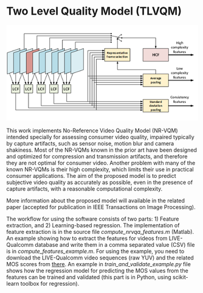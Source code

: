# Two Level Quality Model (TLVQM)

![HiViQuM diagram](https://github.com/jarikorhonen/nr-vqa-consumervideo/blob/master/hiviqum.png)

This work implements No-Reference Video Quality Model (NR-VQM) intended specially for assessing consumer video quality, 
impaired typically by capture artifacts, such as sensor noise, motion blur and camera shakiness. Most of the NR-VQMs known
in the prior art have been designed and optimized for compression and transmission artifacts, and therefore they are not
optimal for consumer video. Another problem with many of the known NR-VQMs is their high complexity, which limits their use
in practical consumer applications. The aim of the proposed model is to predict subjective video quality as accurately as
possible, even in the presence of capture artifacts, with a reasonable computational complexity.

More information about the proposed model will available in the related paper (accepted for publication in IEEE Transactions on Image Processing).

The workflow for using the software consists of two parts: 1) Feature extraction, and 2) Learning-based regression. The
implementation of feature extraction is in the source file _compute_nrvqa_features.m_ (Matlab). An example showing how to
extract the features for videos from LIVE-Qualcomm database and write them in a comma separated value (CSV) file is in
*compute_features_example.m*. For using the example, you need to download the LIVE-Qualcomm video sequences (raw YUV) 
and the related MOS scores from [there](http://live.ece.utexas.edu/research/incaptureDatabase/index.html). An example in *train_and_validate_example.py* file shows how the regression model for predicting the MOS values from the features can be 
trained and validated (this part is in Python, using scikit-learn toolbox for regression).
